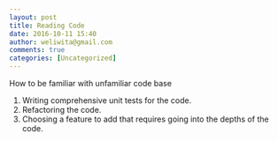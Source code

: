 ```yaml
---
layout: post
title: Reading Code
date: 2016-10-11 15:40
author: weliwita@gmail.com
comments: true
categories: [Uncategorized]
---
```

<div>
<div>How to be familiar with unfamiliar code base</div>
</div>
<ol>
 	<li>Writing comprehensive unit tests for the code.</li>
 	<li>Refactoring the code.</li>
 	<li>Choosing a feature to add that requires going into the depths of the code.</li>
</ol>
